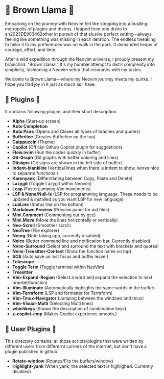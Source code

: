 # 🦙 Brown Llama 🦙

Embarking on the journey with Neovim felt like stepping into a bustling metropolis of plugins and distros. I leaped from one distro to an2023DE903462other in pursuit of that elusive perfect setting—always feeling like something was missing in each iteration. The endless tweaking to tailor it to my preferences was no walk in the park. It demanded heaps of courage, effort, and time.

After a wild expedition through the Neovim universe, I proudly present my brainchild: "Brown Llama." It's my humble attempt to distill complexity into simplicity, fashioning a Neovim setup that resonates with my tastes.

Welcome to Brown Llama—where my Neovim journey meets my quirks. I hope you find joy in it just as much as I have.

## 🦙 Plugins 🦙

It contains following plugins and their short description.

- **Alpha** (Start-up screen)
- **Auto Completion**
- **Auto Pairs** (Opens and Closes all types of braches and quotes)
- **Bufferline** (Creates Bufferline on the top)
- **Catppuccin** (Theme)
- **Copilot** (Official Github Copilot plugin for suggestions)
- **Flow.nvim** (Run the codes quickly in buffer)
- **Git-Graph** (Git graphs with better coloring and lines)
- **Gitsigns** (Git signs are shown in the left side of buffer)
- **Indent-blankline** (Vertical lines when there is indent to show, works nice to separate functions.)
- **Karenyank** (Differntiating between Copy, Paste and Delete)
- **Lazygit** (Toggle Lazygit within Neovim)
- **Leap** (Faster/jumping Vim movements)
- **LSP & None/Null-ls** (LSP for programming language. These needs to be updated & installed as you want LSP for new language)
- **LuaLine** (Status line on the bottom)
- **Markdown Preview** (Preview panel for md files)
- **Mini.Comment** (Commenting out by gcc)
- **Mini.Move** (Move the lines horizontally or vertically)
- **Neo-Scroll** (Smoother scroll)
- **NeoTree** (File explorer)
- **Neorg** (Note taking app, currently disabled)
- **Noice** (Better command line and notification bar. Currently disabled)
- **Nvim-Surround** (Select and surround the text with brackets and quotes)
- **Nvim-Treesitter-Context** (Show the function name on top)
- **SOS** (Auto save on lost focus and buffer leave.)
- **Telescope**
- **Toggle Term** (Toggle terminal within NeoVim)
- **Treesitter**
- **Vim-Expand-Region** (Select a word and expand the selection to next bracket/function)
- **Vim-Illuminate** (Automatically highlights the same words in the buffer)
- **Vim-Terraform** (LSP and formatter for Terraform)
- **Vim-Tmux-Navigator** (Jumping between the windows and tmux)
- **Vim-Visual-Multi** (Selecting Multi lines)
- **whichkeys** (Shows the description of combination keys)
- **z-copilot-cmp** (Makes Copilot experience smooth.)

## 🦒 User Plugins 🦒

This directory contains, all those scripts/plugins that were written by different users from differernt corners of the internet, but don't have a plugin published in github.

- **Rotate-window** (Rotates/Flip the buffers/window)
- **Highlight-yank** (When yank, the selected text is highlighed. Currently disabled)
